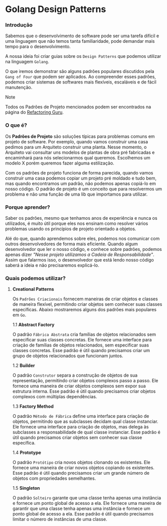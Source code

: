 # Golang Design Patterns

### Introdução

Sabemos que o desenvolvimento de software pode ser uma tarefa difícil e uma linguagem que não temos tanta familiaridade, pode demandar mais tempo para o desenvolvimento.

A nossa ideia foi criar guias sobre os `Design Patterns` que podemos utilizar na linguagem `Golang`.

O que iremos demonstrar são alguns padrões populares discutidos pela `Gang of Four` que podem ser aplicados. Ao compreender esses padrões, podemos criar sistemas de softwares mais flexíveis, escaláveis e de fácil manutenção.

> [!NOTE]
> Todos os Padrões de Projeto mencionados podem ser encontrados na página do [Refactoring Guru](https://refactoring.guru/pt-br/design-patterns/go).

### O que é?

Os **Padrões de Projeto** são soluções típicas para problemas comuns em projeto de software.
Por exemplo, quando vamos construir uma casa pedimos para um Arquiteto construir uma planta.
Nesse momento, o Arquiteto vai consultar uns modelos de plantas de obra pré fabricadas e encaminhará para nós selecionarmos qual queremos. Escolhemos um modelo X porém queremos fazer alguma estilização.

Com os padrões de projeto funciona de forma parecida, quando vamos construir uma casa podemos copiar um projeto pré moldado e tudo bem, mas quando encontramos um padrão, não podemos apenas copiá-lo em nosso código. O padrão de projeto é um conceito que para resolvermos um problema e não uma função de uma lib que importamos para utilizar.

### Porque aprender?

Saber os padrões, mesmo que tenhamos anos de experiência e nunca os utilizados, é muito útil porque eles nos ensinam como resolver vários problemas usando os princípios de projeto orientado a objetos.

Alé do que, quando aprendemos sobre eles, podemos nos comunicar com outros desenvolvedores de forma mais eficiente. Quando algum desenvolvedor que ler o nosso código, e conhece sobre padrões, podemos apenas dizer *"Nesse projeto utilizamos a Cadeia de Responsabilidade"*. Assim que falarmos isso, o desenvolvedor que está lendo nosso código saberá a ideia e não precisaremos explicá-lo.

### Quais podemos utilizar?

1. **Creational Patterns**

    Os `Padrões Criacionais` fornecem maneiras de criar objetos e classes de maneira flexível, permitindo criar objetos sem conhecer suas classes específicas. Abaixo mostraremos alguns dos padrões mais populares em `Go`.

    1.1 **Abstract Factory**

    O padrão `Fábrica Abstrata` cria famílias de objetos relacionados sem especificar suas classes concretas. Ele fornece uma interface para criação de famílias de objetos relacionados, sem especificar suas classes concretas. Esse padrão é útil quando precisamos criar um grupo de objetos relacionados que funcionam juntos.

    1.2 **Builder**

    O padrão `Construtor` separa a construção de objetos de sua representação, permitindo criar objetos complexos passo a passo. Ele fornece uma maneira de criar objetos complexos sem expor sua estrutura interna. Esse padrão é útil quando precisamos criar objetos complexos com múltiplas dependências.

    1.3 **Factory Method**

    O padrão `Método de Fábrica` define uma interface para criação de objetos, permitindo que as subclasses decidam qual classe instanciar. Ele fornece uma interface para criação de objetos, mas delega às subclasses a responsabilidade de qual classe instanciar. Esse padrão é útil quando precisamos criar objetos sem conhecer sua classe específica.

    1.4 **Prototype**

    O padrão `Protótipo` cria novos objetos clonando os existentes. Ele fornece uma maneira de criar novos objetos copiando os existentes. Esse padrão é útil quando precisamos criar um grande número de objetos com propriedades semelhantes.

    1.5 **Singleton**

    O padrão `Solteiro` garante que uma classe tenha apenas uma instância e fornece um ponto global de acesso a ela. Ele fornece uma maneira de garantir que uma classe tenha apenas uma instância e fornece um ponto global de acesso a ela. Esse padrão é útil quando precisamos limitar o número de instâncias de uma classe.